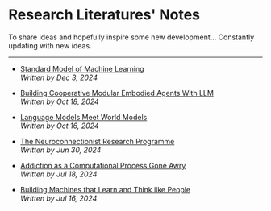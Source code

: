 # Research Literatures' Notes

To share ideas and hopefully inspire some new development... Constantly updating with new ideas.

---

- [Standard Model of Machine Learning](notes/standard_model.pdf)    
  *Written by Dec 3, 2024*

- [Building Cooperative Modular Embodied Agents With LLM](notes/coela.pdf)     
  *Written by Oct 18, 2024*

- [Language Models Meet World Models](notes/embodied_tunning.pdf)    
  *Written by Oct 16, 2024*

- [The Neuroconnectionist Research Programme](notes/neuro_connect.pdf)  
  *Written by Jun 30, 2024*

- [Addiction as a Computational Process Gone Awry](notes/addiction_as_addictive_td_agent.pdf)  
  *Written by Jul 18, 2024*

- [Building Machines that Learn and Think like People](notes/robot_think_like_human.pdf)  
  *Written by Jul 16, 2024*